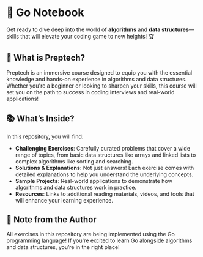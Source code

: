 # 🚀 Go Notebook

Get ready to dive deep into the world of **algorithms** and **data structures**—skills that will elevate your coding game to new heights! 🏆

## 🌟 What is Preptech?

Preptech is an immersive course designed to equip you with the essential knowledge and hands-on experience in algorithms and data structures. Whether you're a beginner or looking to sharpen your skills, this course will set you on the path to success in coding interviews and real-world applications!

## 📚 What’s Inside?

In this repository, you will find:

- **Challenging Exercises**: Carefully curated problems that cover a wide range of topics, from basic data structures like arrays and linked lists to complex algorithms like sorting and searching.
- **Solutions & Explanations**: Not just answers! Each exercise comes with detailed explanations to help you understand the underlying concepts.
- **Sample Projects**: Real-world applications to demonstrate how algorithms and data structures work in practice.
- **Resources**: Links to additional reading materials, videos, and tools that will enhance your learning experience.

## 🏁 Note from the Author

All exercises in this repository are being implemented using the Go programming language! 
If you're excited to learn Go alongside algorithms and data structures, you’re in the right place!

